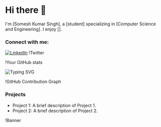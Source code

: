 # Hi there 👋

I'm [Somesh Kumar Singh], a [student] specializing in [Computer Science and Engineering]. I enjoy [].

### Connect with me:
[![LinkedIn](https://img.shields.io/badge/LinkedIn-0077B5?style=for-the-badge&logo=linkedin&logoColor=white)](https://www.linkedin.com/in/yourprofile)
!Twitter

!Your GitHub stats

![Typing SVG](https://readme-typing-svg.herokuapp.com?font=Jetbrains+mono&size=40&duration=3000&color=33FF33&center=true&vCenter=true&width=435&lines=Hey..+I)

!GitHub Contribution Graph

### Projects
- Project 1: A brief description of Project 1.
- Project 2: A brief description of Project 2.

!Banner
